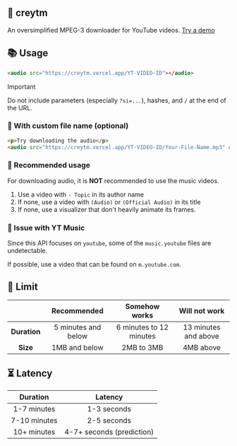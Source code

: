 ## :minidisc: creytm
An oversimplified MPEG-3 downloader for YouTube videos. [Try a demo](https://creytm.vercel.app/i_GA5GFAyKE)

## :books: Usage
```html
<audio src="https://creytm.vercel.app/YT-VIDEO-ID"></audio>
```

> [!IMPORTANT]
> Do not include parameters (especially `?si=...`), hashes, and `/` at the end of the URL.

### :file_folder: With custom file name (optional)

```html
<p>Try downloading the audio</p>
<audio src="https://creytm.vercel.app/YT-VIDEO-ID/Your-File-Name.mp3" controls=""></audio>
```

### :scroll: Recommended usage

For downloading audio, it is **NOT** recommended to use the music videos.

1. Use a video with `- Topic` in its author name
2. If none, use a video with `(Audio)` or `(Official Audio)` in its title
3. If none, use a visualizer that don't heavily animate its frames.


### :lady_beetle: Issue with YT Music

Since this API focuses on `youtube`, some of the `music.youtube` files are undetectable.

If possible, use a video that can be found on `m.youtube.com`.

## :construction: Limit

|   | Recommended | Somehow works | Will not work |
|:-:|:-:|:-:|:-:|
| **Duration** | 5 minutes and below | 6 minutes to 12 minutes | 13 minutes and above |
| **Size** | 1MB and below | 2MB to 3MB | 4MB above |

## :hourglass_flowing_sand: Latency

| Duration | Latency |
|:--------:|:-------:|
| 1-7 minutes | 1-3 seconds |
| 7-10 minutes | 2-5 seconds |
| 10+ minutes | 4-7+ seconds (prediction) |
